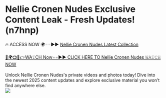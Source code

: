 # Nellie Cronen Nudes Exclusive Content Leak - Fresh Updates! (n7hnp)

🔥 ACCESS NOW 🌍==►► <a href="https://tinyurl.com/yc657z5k" rel="nofollow">Nellie Cronen Nudes Latest Collection</a>
<br><br>
[🔴🌍📺📱👉WA𝚃CH Now==►► CLICK HERE TO Nellie Cronen Nudes 𝚆𝙰𝚃𝙲𝙷 NOW](https://tinyurl.com/yc657z5k)
<br><br>
Unlock Nellie Cronen Nudes's private videos and photos today! Dive into the newest 2025 content updates and explore exclusive material you won’t find anywhere else.
<br>
<a href="https://tinyurl.com/yc657z5k" rel="nofollow" data-target="animated-image.originalLink"><img src="https://camo.githubusercontent.com/8a4f000d20f83aca3bf7ec5f350d767afa0574a8a352519fd8cfa583a6f93a33/68747470733a2f2f692e696d6775722e636f6d2f644a486b345a712e676966" data-canonical-src="https://i.imgur.com/dJHk4Zq.gif" style="max-width: 100%; display: inline-block;" data-target="animated-image.originalImage"></a>
<br>

